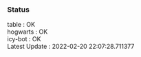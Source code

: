 ### Status


table : OK  
hogwarts : OK  
icy-bot : OK  
Latest Update : 2022-02-20 22:07:28.711377
